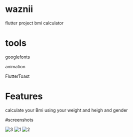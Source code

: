 # waznii

flutter project bmi calculator

# tools

 googlefonts 
 
 animation
 
 FlutterToast 


# Features
calculate your Bmi using your weight and heigh and gender


#screenshots


![3](https://github.com/Abdelrahmanyehia9/wazni/assets/136289803/99b439c2-d220-4a8f-bd39-6e0d0b5049e7)
![1](https://github.com/Abdelrahmanyehia9/wazni/assets/136289803/dc5e49e5-5789-448c-a88d-ff59ddb81690)
![2](https://github.com/Abdelrahmanyehia9/wazni/assets/136289803/9ea58f27-7c1d-43b2-953e-456b9668f790)
